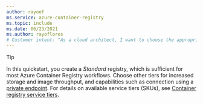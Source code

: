 ```yaml
---
author: rayoef
ms.service: azure-container-registry
ms.topic: include
ms.date: 06/23/2021
ms.author: rayoflores
# Customer intent: "As a cloud architect, I want to choose the appropriate service tier for my container registry, so that I can optimize storage, image throughput, and access capabilities based on my project's requirements."
---
```

> [!TIP]
> In this quickstart, you create a *Standard* registry, which is sufficient for most Azure Container Registry workflows. Choose other tiers for increased storage and image throughput, and capabilities such as connection using a [private endpoint](../container-registry-private-link.md). For details on available service tiers (SKUs), see [Container registry service tiers](../container-registry-skus.md).